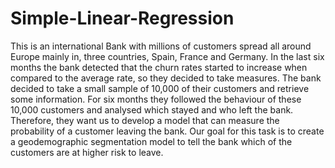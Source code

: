 # Simple-Linear-Regression
This is an international Bank with millions of customers spread all around Europe mainly in, three countries, Spain, France and Germany. In the last six months the bank detected that the churn rates started to increase when compared to the average rate, so they decided to take measures. The bank decided to take a small sample of 10,000 of their customers and retrieve some information. For six months they followed the behaviour of these 10,000 customers and analysed which stayed and who left the bank. Therefore, they want us to develop a model that can measure the probability of a customer leaving the bank. Our goal for this task is to create a geodemographic segmentation model to tell the bank which of the customers are at higher risk to leave.
